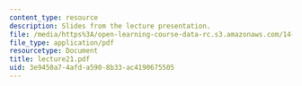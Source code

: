 ```yaml
---
content_type: resource
description: Slides from the lecture presentation.
file: /media/https%3A/open-learning-course-data-rc.s3.amazonaws.com/14-02-principles-of-macroeconomics-fall-2004/3e9450a74afda5908b33ac4190675505_lecture21.pdf
file_type: application/pdf
resourcetype: Document
title: lecture21.pdf
uid: 3e9450a7-4afd-a590-8b33-ac4190675505
---
```


